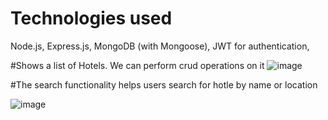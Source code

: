 # Technologies used

Node.js,
Express.js,
MongoDB (with Mongoose),
JWT for authentication,

#Shows a list of Hotels. We can perform crud operations on it
![image](https://github.com/pratrock/Hotel-list-MERN-CRUD/assets/30598262/0a57f00d-ed84-42a8-beb6-5e4e3a69da62)


#The search functionality helps users search for hotle by name or location

![image](https://github.com/pratrock/Hotel-list-MERN-CRUD/assets/30598262/a9ddce79-b16e-4276-aa29-d3512e4ab857)
